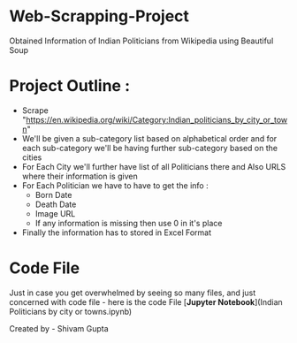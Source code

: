 # Web-Scrapping-Project
Obtained Information of Indian Politicians from Wikipedia using Beautiful Soup

# Project Outline :

- Scrape "https://en.wikipedia.org/wiki/Category:Indian_politicians_by_city_or_town" 
- We'll be given a sub-category list based on alphabetical order and for each sub-category we'll be having further sub-category based on the cities
- For Each City we'll further have list of all Politicians there and Also URLS where their information is given
- For Each Politician we have to have to get the info : 
    - Born Date 
    - Death Date
    - Image URL
    - If any information is missing then use 0 in it's place
- Finally the information has to stored in Excel Format

# Code File
Just in case you get overwhelmed by seeing so many files, and just concerned with code file - here is the code File [**Jupyter Notebook**](Indian Politicians by city or towns.ipynb)

Created by - Shivam Gupta
